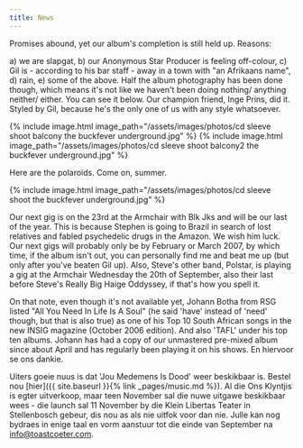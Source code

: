 ```yaml
---
title: News
---
```


Promises abound, yet our album's completion is still held up. Reasons:

a) we are slapgat, b) our Anonymous Star Producer is feeling off-colour, c) Gil is - according to his bar staff - away in a town with "an Afrikaans name", d) rain, e) some of the above. Half the album photography has been done though, which means it's not like we haven't been doing nothing/ anything neither/ either. You can see it below. Our champion friend, Inge Prins, did it. Styled by Gil, because he's the only one of us with any style whatsoever.

{% include image.html 
    image_path="/assets/images/photos/cd sleeve shoot balcony the buckfever underground.jpg"
%}
{% include image.html 
    image_path="/assets/images/photos/cd sleeve shoot balcony2 the buckfever underground.jpg"
%}

Here are the polaroids. Come on, summer.

{% include image.html 
    image_path="/assets/images/photos/cd sleeve shoot the buckfever underground.jpg"
%}

Our next gig is on the 23rd at the Armchair with Blk Jks and will be our last of the year. This is because Stephen is going to Brazil in search of lost relatives and fabled psychedelic drugs in the Amazon. We wish him luck. Our next gigs will probably only be by February or March 2007, by which time, if the album isn't out, you can personally find me and beat me up (but only after you've beaten Gil up). Also, Steve's other band, Polstar, is playing a gig at the Armchair Wednesday the 20th of September, also their last before Steve's Really Big Haige Oddyssey, if that's how you spell it.

On that note, even though it's not available yet, Johann Botha from RSG listed "All You Need In Life Is A Soul" (he said 'have' instead of 'need' though, but that is also true) as one of his Top 10 South African songs in the new INSIG magazine (October 2006 edition). And also 'TAFL' under his top ten albums. Johann has had a copy of our unmastered pre-mixed album since about April and has regularly been playing it on his shows. En hiervoor se ons dankie.

Uiters goeie nuus is dat 'Jou Medemens Is Dood' weer beskikbaar is. Bestel nou [hier]({{ site.baseurl }}{% link _pages/music.md %}). Al die Ons Klyntjis is egter uitverkoop, maar teen November sal die nuwe uitgawe beskikbaar wees - die launch sal 11 November by die Klein Libertas Teater in Stellenbosch gebeur, dis nou as als nie uitfok voor dan nie. Julle kan nog bydraes in enige taal en vorm aanstuur tot die einde van September na <info@toastcoeter.com>.
